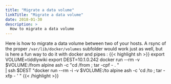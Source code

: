 ```yaml
---
title: "Migrate a data volume"
linkTitle: "Migrate a data volume"
date: 2018-01-30
description: >
  How to migrate a data volume
---
```


Here is how to migrate a data volume between two of your hosts. A rsync of the proper `/var/lib/docker/volumes` subfolder would work just as well, but is here a fun way to do it with docker and pipes :
{{< highlight sh >}}
export VOLUME=tiddlywiki
export DEST=10.1.0.242
docker run --rm -v $VOLUME:/from alpine ash -c "cd /from ; tar -cpf - . " \
| ssh $DEST "docker run --rm -i -v $VOLUME:/to alpine ash -c 'cd /to ; tar -xfp - ' "
{{< /highlight >}}
